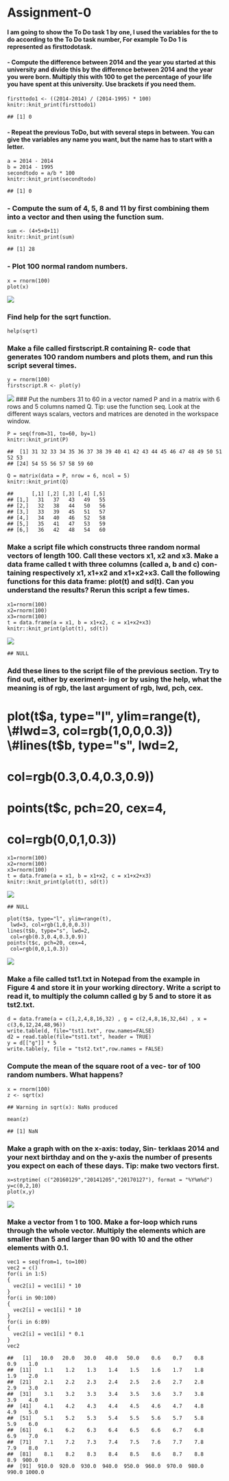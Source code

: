 # Assignment-0
#### I am going to show the To Do task 1 by one, I used the variables for the to do according to the To Do task number, For example To Do 1 is represented as firsttodotask.

#### - Compute the difference between 2014 and the year you started at this university and divide this by the difference between 2014 and the year you were born. Multiply this with 100 to get the percentage of your life you have spent at this university. Use brackets if you need them.

    firsttodo1 <- ((2014-2014) / (2014-1995) * 100) 
    knitr::knit_print(firsttodo1)

    ## [1] 0

#### - Repeat the previous ToDo, but with several steps in between. You can give the variables any name you want, but the name has to start with a letter.

    a = 2014 - 2014
    b = 2014 - 1995
    secondtodo = a/b * 100
    knitr::knit_print(secondtodo)

    ## [1] 0

### - Compute the sum of 4, 5, 8 and 11 by first combining them into a vector and then using the function sum.

    sum <- (4+5+8+11)
    knitr::knit_print(sum)

    ## [1] 28

### - Plot 100 normal random numbers.

    x = rnorm(100)
    plot(x)

![](assignment_0_files/figure-markdown_strict/unnamed-chunk-4-1.png)<!-- -->

### Find help for the sqrt function.

    help(sqrt)

### Make a file called firstscript.R containing R- code that generates 100 random numbers and plots them, and run this script several times.

    y = rnorm(100)
    firstscript.R <- plot(y)  

![](assignment_0_files/figure-markdown_strict/unnamed-chunk-6-1.png)<!-- -->
\#\#\# Put the numbers 31 to 60 in a vector named P and in a matrix with
6 rows and 5 columns named Q. Tip: use the function seq. Look at the
different ways scalars, vectors and matrices are denoted in the
workspace window.

    P = seq(from=31, to=60, by=1)
    knitr::knit_print(P)

    ##  [1] 31 32 33 34 35 36 37 38 39 40 41 42 43 44 45 46 47 48 49 50 51 52 53
    ## [24] 54 55 56 57 58 59 60

    Q = matrix(data = P, nrow = 6, ncol = 5)
    knitr::knit_print(Q)

    ##      [,1] [,2] [,3] [,4] [,5]
    ## [1,]   31   37   43   49   55
    ## [2,]   32   38   44   50   56
    ## [3,]   33   39   45   51   57
    ## [4,]   34   40   46   52   58
    ## [5,]   35   41   47   53   59
    ## [6,]   36   42   48   54   60

### Make a script file which constructs three random normal vectors of length 100. Call these vectors x1, x2 and x3. Make a data frame called t with three columns (called a, b and c) con- taining respectively x1, x1+x2 and x1+x2+x3. Call the following functions for this data frame: plot(t) and sd(t). Can you understand the results? Rerun this script a few times.

    x1=rnorm(100)
    x2=rnorm(100)
    x3=rnorm(100)
    t = data.frame(a = x1, b = x1+x2, c = x1+x2+x3)
    knitr::knit_print(plot(t), sd(t)) 

![](assignment_0_files/figure-markdown_strict/unnamed-chunk-8-1.png)<!-- -->

    ## NULL

### Add these lines to the script file of the previous section. Try to find out, either by exeriment- ing or by using the help, what the meaning is of rgb, the last argument of rgb, lwd, pch, cex.

plot(t$a, type="l", ylim=range(t), \#lwd=3, col=rgb(1,0,0,0.3)) \#lines(t$b, type="s", lwd=2,
=============================================================================================

col=rgb(0.3,0.4,0.3,0.9))
=========================

points(t$c, pch=20, cex=4,
==========================

col=rgb(0,0,1,0.3))
===================

    x1=rnorm(100)
    x2=rnorm(100)
    x3=rnorm(100)
    t = data.frame(a = x1, b = x1+x2, c = x1+x2+x3)
    knitr::knit_print(plot(t), sd(t)) 

![](assignment_0_files/figure-markdown_strict/unnamed-chunk-9-1.png)<!-- -->

    ## NULL

    plot(t$a, type="l", ylim=range(t),
     lwd=3, col=rgb(1,0,0,0.3))
    lines(t$b, type="s", lwd=2,
     col=rgb(0.3,0.4,0.3,0.9))
    points(t$c, pch=20, cex=4,
     col=rgb(0,0,1,0.3))

![](assignment_0_files/figure-markdown_strict/unnamed-chunk-9-2.png)<!-- -->

### Make a file called tst1.txt in Notepad from the example in Figure 4 and store it in your working directory. Write a script to read it, to multiply the column called g by 5 and to store it as tst2.txt.

    d = data.frame(a = c(1,2,4,8,16,32) , g = c(2,4,8,16,32,64) , x = c(3,6,12,24,48,96))
    write.table(d, file="tst1.txt", row.names=FALSE)
    d2 = read.table(file="tst1.txt", header = TRUE)
    y = d[["g"]] * 5
    write.table(y, file = "tst2.txt",row.names = FALSE)

### Compute the mean of the square root of a vec- tor of 100 random numbers. What happens?

    x = rnorm(100)
    z <- sqrt(x)

    ## Warning in sqrt(x): NaNs produced

    mean(z)

    ## [1] NaN

### Make a graph with on the x-axis: today, Sin- terklaas 2014 and your next birthday and on the y-axis the number of presents you expect on each of these days. Tip: make two vectors first.

    x=strptime( c("20160129","20141205","20170127"), format = "%Y%m%d")
    y=c(0,2,10)
    plot(x,y)

![](assignment_0_files/figure-markdown_strict/unnamed-chunk-12-1.png)<!-- -->

### Make a vector from 1 to 100. Make a for-loop which runs through the whole vector. Multiply the elements which are smaller than 5 and larger than 90 with 10 and the other elements with 0.1.

    vec1 = seq(from=1, to=100)
    vec2 = c()
    for(i in 1:5)
    {
      vec2[i] = vec1[i] * 10 
    }
    for(i in 90:100)
    {
      vec2[i] = vec1[i] * 10
    }
    for(i in 6:89)
    {
      vec2[i] = vec1[i] * 0.1
    }
    vec2

    ##   [1]   10.0   20.0   30.0   40.0   50.0    0.6    0.7    0.8    0.9    1.0
    ##  [11]    1.1    1.2    1.3    1.4    1.5    1.6    1.7    1.8    1.9    2.0
    ##  [21]    2.1    2.2    2.3    2.4    2.5    2.6    2.7    2.8    2.9    3.0
    ##  [31]    3.1    3.2    3.3    3.4    3.5    3.6    3.7    3.8    3.9    4.0
    ##  [41]    4.1    4.2    4.3    4.4    4.5    4.6    4.7    4.8    4.9    5.0
    ##  [51]    5.1    5.2    5.3    5.4    5.5    5.6    5.7    5.8    5.9    6.0
    ##  [61]    6.1    6.2    6.3    6.4    6.5    6.6    6.7    6.8    6.9    7.0
    ##  [71]    7.1    7.2    7.3    7.4    7.5    7.6    7.7    7.8    7.9    8.0
    ##  [81]    8.1    8.2    8.3    8.4    8.5    8.6    8.7    8.8    8.9  900.0
    ##  [91]  910.0  920.0  930.0  940.0  950.0  960.0  970.0  980.0  990.0 1000.0
